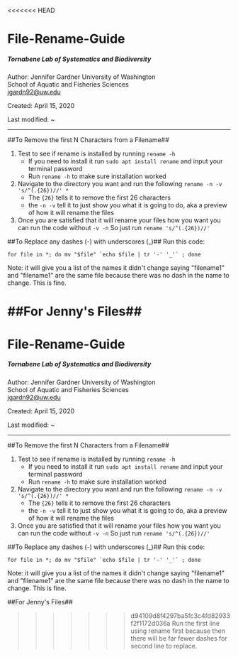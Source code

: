 <<<<<<< HEAD
# File-Rename-Guide

##### Tornabene Lab of Systematics and Biodiversity

Author: Jennifer Gardner 
        University of Washington  
        School of Aquatic and Fisheries Sciences  
        jgardn92@uw.edu

Created: April 15, 2020

Last modified: ~

***
##To Remove the first N Characters from a Filename##
1. Test to see if rename is installed by running `rename -h`
	- If you need to install it run `sudo apt install rename` and input your terminal password
	- Run `rename -h` to make sure installation worked
2. Navigate to the directory you want and run the following `rename -n -v 's/^(.{26})//' *`
	- The `{26}` tells it to remove the first 26 characters
	- the `-n -v` tell it to just show you what it is going to do, aka a preview of how it will rename the files
3. Once you are satisfied that it will rename your files how you want you can run the code without `-v -n` So just run `rename 's/^(.{26})//'`

##To Replace any dashes (-) with underscores (_)##
Run this code:

    for file in *; do mv "$file" `echo $file | tr '-' '_'` ; done

Note: it will give you a list of the names it didn't change saying "filename1" and "filename1" are the same file because there was no dash in the name to change. This is fine.

##For Jenny's Files##
=======
# File-Rename-Guide

##### Tornabene Lab of Systematics and Biodiversity

Author: Jennifer Gardner 
        University of Washington  
        School of Aquatic and Fisheries Sciences  
        jgardn92@uw.edu

Created: April 15, 2020

Last modified: ~

***
##To Remove the first N Characters from a Filename##
1. Test to see if rename is installed by running `rename -h`
	- If you need to install it run `sudo apt install rename` and input your terminal password
	- Run `rename -h` to make sure installation worked
2. Navigate to the directory you want and run the following `rename -n -v 's/^(.{26})//' *`
	- The `{26}` tells it to remove the first 26 characters
	- the `-n -v` tell it to just show you what it is going to do, aka a preview of how it will rename the files
3. Once you are satisfied that it will rename your files how you want you can run the code without `-v -n` So just run `rename 's/^(.{26})//'`

##To Replace any dashes (-) with underscores (_)##
Run this code:

    for file in *; do mv "$file" `echo $file | tr '-' '_'` ; done

Note: it will give you a list of the names it didn't change saying "filename1" and "filename1" are the same file because there was no dash in the name to change. This is fine.

##For Jenny's Files##
>>>>>>> d94109d8f4297ba5fc3c4fd82933f2f1172d036a
Run the first line using rename first because then there will be far fewer dashes for second line to replace.